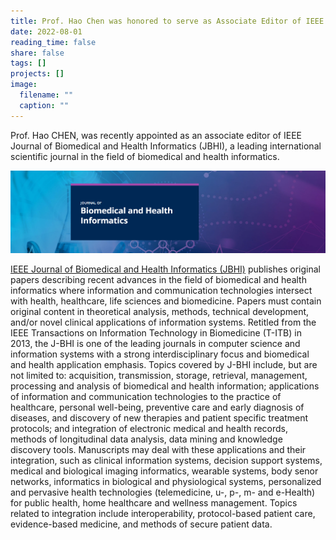 ```yaml
---
title: Prof. Hao Chen was honored to serve as Associate Editor of IEEE JBHI.
date: 2022-08-01
reading_time: false
share: false
tags: []
projects: []
image:
  filename: ""
  caption: ""
---
```

Prof. Hao CHEN, was recently appointed as an associate editor of IEEE Journal of Biomedical and Health Informatics (JBHI), a leading international scientific journal in the field of biomedical and health informatics.

![](jbhi.png)

[IEEE Journal of Biomedical and Health Informatics (JBHI)](https://www.embs.org/jbhi/) publishes original papers describing recent advances in the field of biomedical and health informatics where information and communication technologies intersect with health, healthcare, life sciences and biomedicine. Papers must contain original content in theoretical analysis, methods, technical development, and/or novel clinical applications of information systems. Retitled from the IEEE Transactions on Information Technology in Biomedicine (T-ITB) in 2013, the J-BHI is one of the leading journals in computer science and information systems with a strong interdisciplinary focus and biomedical and health application emphasis. Topics covered by J-BHI include, but are not limited to: acquisition, transmission, storage, retrieval, management, processing and analysis of biomedical and health information; applications of information and communication technologies to the practice of healthcare, personal well-being, preventive care and early diagnosis of diseases, and discovery of new therapies and patient specific treatment protocols; and integration of electronic medical and health records, methods of longitudinal data analysis, data mining and knowledge discovery tools. Manuscripts may deal with these applications and their integration, such as clinical information systems, decision support systems, medical and biological imaging informatics, wearable systems, body senor networks, informatics in biological and physiological systems, personalized and pervasive health technologies (telemedicine, u-, p-, m- and e-Health) for public health, home healthcare and wellness management. Topics related to integration include interoperability, protocol-based patient care, evidence-based medicine, and methods of secure patient data.